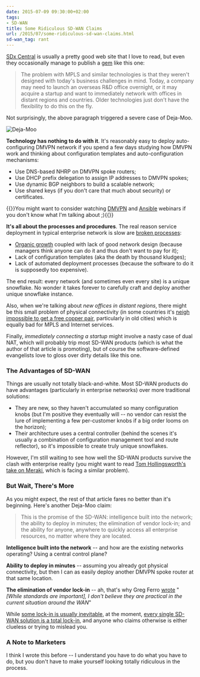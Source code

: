 ```yaml
---
date: 2015-07-09 09:30:00+02:00
tags:
- SD-WAN
title: Some Ridiculous SD-WAN Claims
url: /2015/07/some-ridiculous-sd-wan-claims.html
sd-wan_tag: rant
---
```

[SDx Central](https://www.sdxcentral.com/) is usually a pretty good web site that I love to read, but even they occasionally manage to publish a [gem](https://www.sdxcentral.com/articles/contributed/sd-wan-disrupt-enterprise-networking-jeff-vance/2015/07/) like this one:

> The problem with MPLS and similar technologies is that they weren't designed with today's business challenges in mind. Today, a company may need to launch an overseas R&D office overnight, or it may acquire a startup and want to immediately network with offices in distant regions and countries. Older technologies just don't have the flexibility to do this on the fly.

Not surprisingly, the above paragraph triggered a severe case of Deja-Moo.
<!--more-->
![Deja-Moo](/2021/01/deja-moo.jpg)

**Technology has nothing to do with it**. It's reasonably easy to deploy auto-configuring DMVPN network if you spend a few days studying how DMVPN work and thinking about configuration templates and auto-configuration mechanisms:

-   Use DNS-based NHRP on DMVPN spoke routers;
-   Use DHCP prefix delegation to assign IP addresses to DMVPN spokes;
-   Use dynamic BGP neighbors to build a scalable network;
-   Use shared keys (if you don't care that much about security) or certificates.

{{<note info>}}You might want to consider watching [DMVPN](http://www.ipspace.net/DMVPN_trilogy) and [Ansible](http://www.ipspace.net/Using_Ansible,_YAML_and_Jinja2) webinars if you don't know what I'm talking about ;){{</note>}}

**It's all about the processes and procedures**. The real reason service deployment in typical enterprise network is slow are [broken processes](/2014/09/youve-been-doing-same-thing-for-last-20.html):

-   [Organic growth](#/media/File:Chabolas_a_plomo.jpg) coupled with lack of good network design (because managers think anyone can do it and thus don't want to pay for it);
-   Lack of configuration templates (aka the death by thousand kludges);
-   Lack of automated deployment processes (because the software to do it is supposedly too expensive).

The end result: every network (and sometimes even every site) is a unique snowflake. No wonder it takes forever to carefully craft and deploy another unique snowflake instance.

Also, when we're talking about *new offices in distant regions*, there might be this small problem of physical connectivity (in some countries it's [neigh impossible to get a free copper pair](http://farm4.static.flickr.com/3549/3409369082_4fcfbbbe8b_o.jpg), particularly in old cities) which is equally bad for MPLS and Internet services.

Finally, *immediately connecting a startup* might involve a nasty case of dual NAT, which will probably trip most SD-WAN products (which is what the author of that article is promoting), but of course the software-defined evangelists love to gloss over dirty details like this one.

### The Advantages of SD-WAN

Things are usually not totally black-and-white. Most SD-WAN products do have advantages (particularly in enterprise networks) over more traditional solutions:

-   They are new, so they haven't accumulated so many configuration knobs (but I'm positive they eventually will -- no vendor can resist the lure of implementing a few per-customer knobs if a big order looms on the horizon);
-   Their architecture uses a central controller (behind the scenes it's usually a combination of configuration management tool and route reflector), so it's impossible to create truly unique snowflakes.

However, I'm still waiting to see how well the SD-WAN products survive the clash with enterprise reality (you might want to read [Tom Hollingsworth's take on Meraki](http://networkingnerd.net/2015/07/07/meraki-will-never-be-a-large-enterprise-solution/), which is facing a similar problem).

### But Wait, There's More

As you might expect, the rest of that article fares no better than it's beginning. Here's another Deja-Moo claim:

> This is the promise of the SD-WAN: intelligence built into the network; the ability to deploy in minutes; the elimination of vendor lock-in; and the ability for anyone, anywhere to quickly access all enterprise resources, no matter where they are located.

**Intelligence built into the network** -- and how are the existing networks operating? Using a central control plane?

**Ability to deploy in minutes** -- assuming you already got physical connectivity, but then I can as easily deploy another DMVPN spoke router at that same location.

**The elimination of vendor lock-in** -- ah, that's why Greg Ferro [wrote](http://etherealmind.com/concerns-about-sd-wan-standards-and-interoperability/) "*\[While standards are important\], I don't believe they are practical in the current situation around the WAN*"

While [some lock-in is usually inevitable](/2015/01/lock-in-is-inevitable-get-used-to-it.html), at the moment, [every single SD-WAN solution is a total lock-in](/2015/06/software-defined-wanwell-orchestrated.html), and anyone who claims otherwise is either clueless or trying to mislead you.

### A Note to Marketers

I think I wrote this before -- I understand you have to do what you have to do, but you don't have to make yourself looking totally ridiculous in the process.

